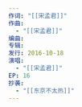 ```yaml
---
作词: "[[宋孟君]]"
作曲:
  - "[[宋孟君]]"
编曲: 
专辑: 
发行: 2016-10-18
演唱:
  - "[[宋孟君]]"
EP: 16
抄袭:
  - "[[东京不太热]]"
---
```

